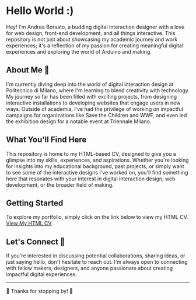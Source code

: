 # Hello World :)

Hey! I'm Andrea Borsato, a budding digital interaction designer with a love for web design, front-end development, and all things interactive. This repository is not just about showcasing my academic journey and work experiences; it's a reflection of my passion for creating meaningful digital experiences and exploring the world of Arduino and making.

## About Me 🚀 

I'm currently diving deep into the world of digital interaction design at Politecnico di Milano, where I'm learning to blend creativity with technology. My journey so far has been filled with exciting projects, from designing interactive installations to developing websites that engage users in new ways. Outside of academia, I've had the privilege of working on impactful campaigns for organizations like Save the Children and WWF, and even led the exhibition design for a notable event at Triennale Milano.

## What You'll Find Here

This repository is home to my HTML-based CV, designed to give you a glimpse into my skills, experiences, and aspirations. Whether you're looking for insights into my educational background, past projects, or simply want to see some of the interactive designs I've worked on, you'll find something here that resonates with your interest in digital interaction design, web development, or the broader field of making.

## Getting Started

To explore my portfolio, simply click on the link below to view my HTML CV.
[View My HTML CV](https://andreaborsato.github.io/my-cv/)

## Let's Connect 🔗

If you're interested in discussing potential collaborations, sharing ideas, or just saying hello, don't hesitate to reach out. I'm always open to connecting with fellow makers, designers, and anyone passionate about creating impactful digital experiences.

---

👋 Thanks for stopping by! 🌱

